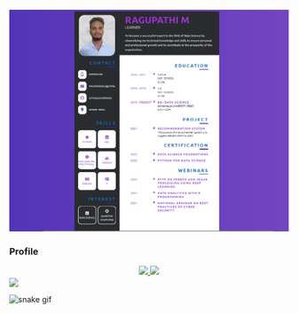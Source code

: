![img.png](img/img.png)

### **Profile**
<div align="center">
  <a href="https://github.com/ragu8">
  <img height="180em" src="https://github-readme-stats.vercel.app/api?username=ragu8&show_icons=true&theme=dracula&include_all_commits=true&count_private=true"/>
  <img height="180em" src="https://github-readme-stats.vercel.app/api/top-langs/?username=ragu8&layout=compact&langs_count=7&theme=dracula"/>
</div>
  
  
 <a href="https://github.com/ragu8/ragu8">
  <img align="center" src="https://github-readme-stats.vercel.app/api/top-langs/?username=ragu8&hide=java,html&title_color=ffffff&text_color=c9cacc&icon_color=2bbc8a&bg_color=1d1f21" />
</a>

![snake gif](https://github.com/ragu8/ragu8/blob/output/github-contribution-grid-snake.gif)

  
  
  
  
